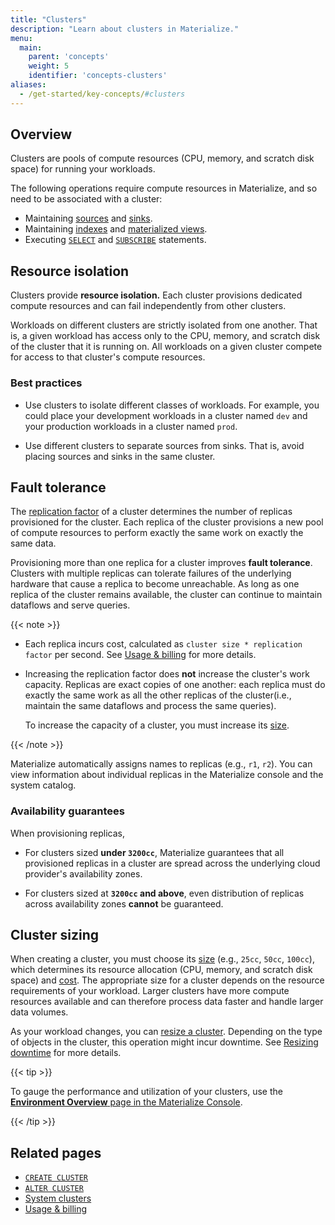 ```yaml
---
title: "Clusters"
description: "Learn about clusters in Materialize."
menu:
  main:
    parent: 'concepts'
    weight: 5
    identifier: 'concepts-clusters'
aliases:
  - /get-started/key-concepts/#clusters
---
```


## Overview

Clusters are pools of compute resources (CPU, memory, and scratch disk space)
for running your workloads.

The following operations require compute resources in Materialize, and so need
to be associated with a cluster:

- Maintaining [sources](/concepts/sources/) and [sinks](/concepts/sinks/).
- Maintaining [indexes](/concepts/indexes/) and [materialized
  views](/concepts/views/#materialized-views).
- Executing [`SELECT`](/sql/select/) and [`SUBSCRIBE`](/sql/subscribe/)
  statements.


## Resource isolation

Clusters provide **resource isolation.** Each cluster provisions dedicated
compute resources and can fail independently from other clusters.

Workloads on different clusters are strictly isolated from one another. That is,
a given workload has access only to the CPU, memory, and scratch disk of the
cluster that it is running on. All workloads on a given cluster compete for
access to that cluster's compute resources.

### Best practices

- Use clusters to isolate different classes of workloads. For example, you could
  place your development workloads in a cluster named `dev` and your production
  workloads in a cluster named `prod`.

- Use different clusters to separate sources from sinks. That is, avoid placing
  sources and sinks in the same cluster.

## Fault tolerance

The [replication factor](/sql/create-cluster/#replication-factor) of a cluster
determines the number of replicas provisioned for the cluster. Each replica of
the cluster provisions a new pool of compute resources to perform exactly the
same work on exactly the same data.

Provisioning more than one replica for a cluster improves **fault tolerance**.
Clusters with multiple replicas can tolerate failures of the underlying
hardware that cause a replica to become unreachable. As long as one replica of
the cluster remains available, the cluster can continue to maintain dataflows
and serve queries.

{{< note >}}

- Each replica incurs cost, calculated as `cluster size *
  replication factor` per second. See [Usage &
  billing](/administration/billing/) for more details.

- Increasing the replication factor does **not** increase the cluster's work
  capacity. Replicas are exact copies of one another: each replica must do
  exactly the same work as all the other replicas of the cluster(i.e., maintain
  the same dataflows and process the same queries).

  To increase the capacity of a cluster, you must increase its
  [size](#cluster-sizing).

{{< /note >}}

Materialize automatically assigns names to replicas (e.g., `r1`, `r2`). You
can view information about individual replicas in the Materialize console and the system
catalog.

### Availability guarantees

When provisioning replicas,

- For clusters sized **under `3200cc`**, Materialize guarantees that all
  provisioned replicas in a cluster are spread across the underlying cloud
  provider's availability zones.

- For clusters sized at **`3200cc` and above**, even distribution of replicas
  across availability zones **cannot** be guaranteed.

<a name="sizing-your-clusters"></a>

## Cluster sizing

When creating a cluster, you must choose its [size](/sql/create-cluster/#size)
(e.g., `25cc`, `50cc`, `100cc`), which determines its resource allocation
(CPU, memory, and scratch disk space) and [cost](/administration/billing/#compute).
The appropriate size for a cluster depends on the resource requirements of your
workload. Larger clusters have more compute
resources available and can therefore process data faster and handle larger data
volumes.

As your workload changes, you can [resize a cluster](/sql/alter-cluster/).
Depending on the type of objects in the cluster, this operation might incur
downtime. See [Resizing downtime](/sql/alter-cluster/#downtime) for more details.

{{< tip >}}

To gauge the performance and utilization of your clusters, use the
[**Environment Overview** page in the Materialize Console](/console/monitoring/).

{{< /tip >}}

## Related pages

- [`CREATE CLUSTER`](/sql/create-cluster)
- [`ALTER CLUSTER`](/sql/alter-cluster)
- [System clusters](/sql/system-clusters)
- [Usage & billing](/administration/billing/)
